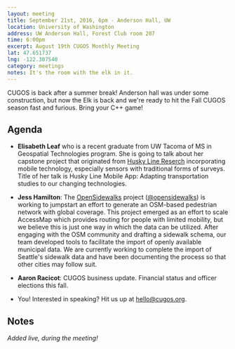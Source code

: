 ```yaml
---
layout: meeting
title: September 21st, 2016, 6pm - Anderson Hall, UW
location: University of Washington
address: UW Anderson Hall, Forest Club room 207
time: 6:00pm
excerpt: August 19th CUGOS Monthly Meeting
lat: 47.651737
lng: -122.307540
category: meetings
notes: It's the room with the elk in it.
---
```


CUGOS is back after a summer break! Anderson hall was under some construction, but now the Elk is back and we're ready to hit the Fall CUGOS season fast and furious. Bring your C++ game!

## Agenda

- **Elisabeth Leaf** who is a recent graduate from UW Tacoma of MS in Geospatial Technologies program. She is going to talk about her capstone project that originated from [Husky Line Reserch](http://faculty.washington.edu/bricker0/greenseed.html) incorporating mobile technology, especially sensors with traditional forms of surveys. Title of her talk is Husky Line Mobile App: Adapting transportation studies to our changing technologies.

- **Jess Hamilton**: The [OpenSidewalks](https://opensidewalks.com/) project ([@opensidewalks](https://twitter.com/opensidewalks)) is working to jumpstart an effort to generate an OSM-based pedestrian network with global coverage. This project emerged as an effort to scale AccessMap which provides routing for people with limited mobility, but we believe this is just one way in which the data can be utilized.  After engaging with the OSM community and drafting a sidewalk schema, our team developed tools to facilitate the import of openly available municipal data.  We are currently working to complete the import of Seattle's sidewalk data and have been documenting the process so that other cities may follow suit.

- **Aaron Racicot**: CUGOS business update. Financial status and officer elections this fall.

- You! Interested in speaking? Hit us up at hello@cugos.org.


## Notes

*Added live, during the meeting!*
